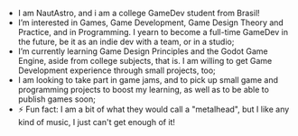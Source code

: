- I am NautAstro, and i am a college GameDev student from Brasil!
- I’m interested in Games, Game Development, Game Design Theory and Practice, and in Programming. I yearn to become a full-time GameDev in the future, be it as an indie dev with a team, or in a studio;
- I’m currently learning Game Design Principles and the Godot Game Engine, aside from college subjects, that is. I am willing to get Game Development experience through small projects, too;
- I am looking to take part in game jams, and to pick up small game and programming projects to boost my learning, as well as to be able to publish games soon;
- ⚡ Fun fact: I am a bit of what they would call a "metalhead", but I like any kind of music, I just can't get enough of it! 

